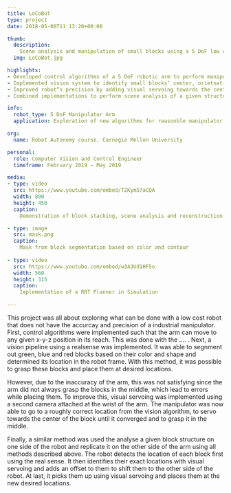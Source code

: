 ```yaml
---
title: LoCoBot
type: project
date: 2018-05-00T11:13:20+00:00

thumb:
  description: 
    Scene analysis and manipulation of small blocks using a 5 DoF low cost arm
  img: LoCoBot.jpg

highlights:
- Developed control algorithms of a 5 DoF robotic arm to perform manipulation tasks
- Implemented vision system to identify small blocks‘ center, orietnation and color 
- Improved robot“s precision by adding visual servoing towards the center of blocks
- Combined implementations to perform scene analysis of a given structure to rebuild it on the other side of the robot 

info:
  robot_type: 5 DoF Manipulator Arm
  application: Exploration of new algorithms for reasonble manipulator cost

org:
  name: Robot Autonomy course, Carnegie Mellon University

personal:
  role: Computer Vision and Control Engineer 
  timeframe: February 2019 – May 2019

media:
- type: video
  src: https://www.youtube.com/embed/T2Kym57aCQA
  width: 800
  height: 450
  caption: 
    Demonstration of block stacking, scene analysis and reconstruction of block configuration

- type: image
  src: mask.png
  caption: 
    Mask from block segmentation based on color and contour
    
- type: video
  src: https://www.youtube.com/embed/w3A3Ud1HF5o
  width: 560
  height: 315
  caption: 
    Implementation of a RRT Planner in Simulation

---
```


This project was all about exploring what can be done with a low cost robot that does not have the accurcay and precision of a industrial manipulator. First, control algorithms were implemented such that the arm can move to any given x-y-z position in its reach. This was done with the .... . Next, a vision pipeline using a realsense was implemented. It was able to segnment out green, blue and red blocks based on their color and shape and determined its location in the robot frame. With this method, it was possible to grasp these blocks and place them at desired locations.

However, due to the inaccuracy of the arm, this was not satisfying since the arm did not always grasp the blocks in the middle, which lead to errors while placing them. To improve this, visual servoing was implemented using a second camera attached at the wrist of the arm. The manipulator was now able to go to a roughly correct location from the vision algorithm, to servo towards the center of the block until it converged and to grasp it in the middle. 

Finally, a similar method was used the analyse a given block structure on one side of the robot and replicate it on the other side of the arm using all methods described above. The robot detects the location of each block first using the real sense. It then identifies their exact locations with visual servoing and adds an offset to them to shift them to the other side of the robot. At last, it picks them up using visual servoing and places them at the new desired locations.